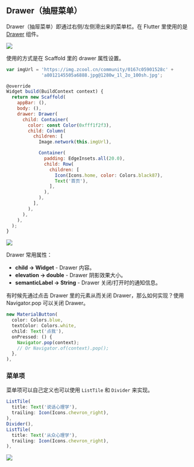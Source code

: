 

## Drawer（抽屉菜单）
Drawer（抽屉菜单）即通过右侧/左侧滑出来的菜单栏。在 Flutter 里使用的是 [Drawer](https://docs.flutter.io/flutter/material/Drawer-class.html) 组件。

![](/../../image/20180629113531.png)

使用的方式是在 Scaffold 里的 drawer 属性设置。

```js
var imgUrl = 'https://img.zcool.cn/community/0167c05901528c' +
             'a8012145505a6888.jpg@1280w_1l_2o_100sh.jpg';

@override
Widget build(BuildContext context) {
  return new Scaffold(
    appBar: (),
    body: (),
    drawer: Drawer(
      child: Container(
        color: const Color(0xfff1f2f3),
        child: Column(
          children: [
            Image.network(this.imgUrl),

            Container(
              padding: EdgeInsets.all(20.0),
              child: Row(
                children: [
                  Icon(Icons.home, color: Colors.black87),
                  Text('首页'),
                ],
              ),
            ),
          ],
        ),
      ),
    ),
  );
}
```

![](/../../image/20180628233507.png)

Drawer 常用属性：
- **child → Widget** - Drawer 内容。
- **elevation → double** - Drawer 阴影效果大小。
- **semanticLabel → String** - Drawer 关闭/打开时的通知信息。

有时候先通过点击 Drawer 里的元素从而关闭 Drawer，那么如何实现？使用 Navigator.pop 可以关闭 Drawer。

```js
new MaterialButton(
  color: Colors.blue,
  textColor: Colors.white,
  child: Text('点我'),
  onPressed: () {
    Navigator.pop(context);
    // Or Navigator.of(context).pop();
  },
),
```

### 菜单项
菜单项可以自己定义也可以使用 `ListTile` 和 `Divider` 来实现。

```js
ListTile(
  title: Text('说话心理学'),
  trailing: Icon(Icons.chevron_right),
),
Divider(),
ListTile(
  title: Text('从众心理学'),
  trailing: Icon(Icons.chevron_right),
),
```

![](/../../image/20180629125235.png)
